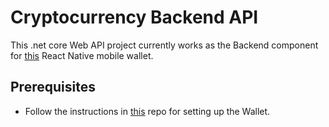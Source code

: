 # Cryptocurrency Backend API
This .net core Web API project currently works as the Backend component for [this](https://github.com/DHollenbach/react-native-cryptocurrency-wallet) React Native mobile wallet.

## Prerequisites
* Follow the instructions in [this](https://github.com/DHollenbach/react-native-cryptocurrency-wallet/README.md) repo for setting up the Wallet.
